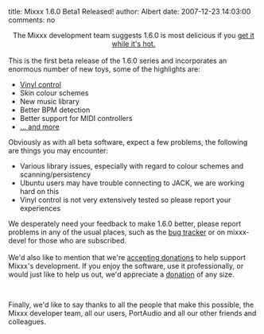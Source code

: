title: Mixxx 1.6.0 Beta1 Released!
author: Albert
date: 2007-12-23 14:03:00
comments: no

<center><img alt="" border="0" src="{static}/images/news/mixxx-pie.png" id="BLOGGER_PHOTO_ID_5142001271828261202" />
<br />
The Mixxx development team suggests 1.6.0 is most delicious if you <a href="http://mixxx.sourceforge.net/download.php">get it while it's hot.</a>
<br />
<div style="text-align: left;"><br />
This is the first beta release of the 1.6.0 series and incorporates an enormous number of new toys, some of the highlights are:<br />
<ul><li><a href="http://www.youtube.com/watch?v=U2ZPSSXlK60">Vinyl control</a>
</li>
<li>Skin colour schemes</li>
<li>New music library</li>
<li>Better BPM detection</li>
<li>Better support for MIDI controllers</li>
<li><a href="http://mixxx.sourceforge.net/wiki/index.php/Roadmap#Changelog">... and more</a>
</li>
</ul>
Obviously as with all beta software, expect a few problems, the following are things you may encounter:<br />
<ul><li>Various library issues, especially with regard to colour schemes and scanning/persistency</li>
<li>Ubuntu users may have trouble connecting to JACK, we are working hard on this</li>
<li>Vinyl control is not very extensively tested so please report your experiences</li>
</ul>
We desperately need your feedback to make 1.6.0 better, please report problems in any of the usual places, such as the <a href="http://sourceforge.net/tracker/?group_id=47577&amp;atid=449891">bug tracker</a>
 or on mixxx-devel for those who are subscribed.<br />
<br />
We'd also like to mention that we're <a href="http://sourceforge.net/donate/index.php?group_id=47577">accepting donations</a>
 to help support Mixxx's development. If you enjoy the software, use it professionally, or would just like to help us out, we'd appreciate a <a href="http://sourceforge.net/donate/index.php?group_id=47577">donation</a>
 of any size.<br />
<br />
<a href="{static}/images/news/mixxx-160beta1-release.png" onblur="try {parent.deselectBloggerImageGracefully();} catch(e) {}"><img alt="" border="0" src="{static}/images/news/mixxx-160beta1-release.png" id="BLOGGER_PHOTO_ID_5147246312234371474" style="cursor: pointer; display: block; margin: 0px auto 10px; text-align: center;" />
</a>
<br />
Finally, we'd like to say thanks to all the people that make this possible, the Mixxx developer team, all our users, PortAudio and all our other friends and colleagues.</div>
</center>
